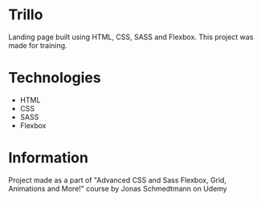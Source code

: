 # Trillo
Landing page built using HTML, CSS, SASS and Flexbox. This project was made for training.

# Technologies
* HTML
* CSS 
* SASS
* Flexbox

# Information
Project made as a part of "Advanced CSS and Sass Flexbox, Grid, Animations and More!" course by Jonas Schmedtmann on Udemy

